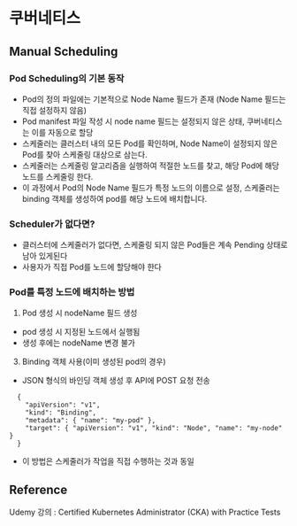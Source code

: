# 쿠버네티스

## Manual Scheduling

### Pod Scheduling의 기본 동작
- Pod의 정의 파일에는 기본적으로 Node Name 필드가 존재 (Node Name 필드는 직접 설정하지 않음) 
- Pod manifest 파일 작성 시 node name 필드는 설정되지 않은 상태, 쿠버네티스는 이를 자동으로 할당
- 스케줄러는 클러스터 내의 모든 Pod를 확인하며, Node Name이 설정되지 않은 Pod를 찾아 스케줄링 대상으로 삼는다.
- 스케줄러는 스케줄링 알고리즘을 실행하여 적절한 노드를 찾고, 해당 Pod에 해당 노드를 스케줄링 한다.
- 이 과정에서 Pod의 Node Name 필드가 특정 노드의 이름으로 설정, 스케줄러는 binding 객체를 생성하여 pod를 해당 노드에 배치합니다.

### Scheduler가 없다면?
- 클러스터에 스케줄러가 없다면, 스케줄링 되지 않은 Pod들은 계속 Pending 상태로 남아 있게된다
- 사용자가 직접 Pod를 노드에 할당해야 한다

### Pod를 특정 노드에 배치하는 방법
1. Pod 생성 시 nodeName 필드 생성
  - pod 생성 시 지정된 노드에서 실행됨
  - 생성 후에는 nodeName 변경 불가
3. Binding 객체 사용(이미 생성된 pod의 경우)
  - JSON 형식의 바인딩 객체 생성 후 API에 POST 요청 전송
  ```
    {
      "apiVersion": "v1",
      "kind": "Binding",
      "metadata": { "name": "my-pod" },
      "target": { "apiVersion": "v1", "kind": "Node", "name": "my-node" }
    }
  ```
  - 이 방법은 스케줄러가 작업을 직접 수행하는 것과 동일
  
## Reference
Udemy 강의 : Certified Kubernetes Administrator (CKA) with Practice Tests